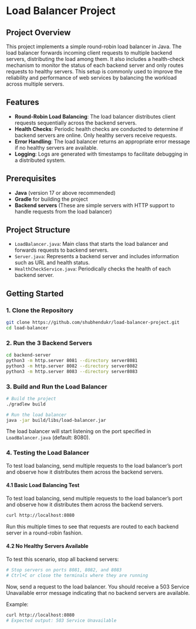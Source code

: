 # Load Balancer Project

## Project Overview

This project implements a simple round-robin load balancer in Java. The load balancer forwards incoming client requests to multiple backend servers, distributing the load among them. It also includes a health-check mechanism to monitor the status of each backend server and only routes requests to healthy servers. This setup is commonly used to improve the reliability and performance of web services by balancing the workload across multiple servers.

## Features

- **Round-Robin Load Balancing**: The load balancer distributes client requests sequentially across the backend servers.
- **Health Checks**: Periodic health checks are conducted to determine if backend servers are online. Only healthy servers receive requests.
- **Error Handling**: The load balancer returns an appropriate error message if no healthy servers are available.
- **Logging**: Logs are generated with timestamps to facilitate debugging in a distributed system.

## Prerequisites

- **Java** (version 17 or above recommended)
- **Gradle** for building the project
- **Backend servers** (These are simple servers with HTTP support to handle requests from the load balancer)

## Project Structure

- `LoadBalancer.java`: Main class that starts the load balancer and forwards requests to backend servers.
- `Server.java`: Represents a backend server and includes information such as URL and health status.
- `HealthCheckService.java`: Periodically checks the health of each backend server.

## Getting Started

### 1. Clone the Repository
```bash
git clone https://github.com/shubhendukr/load-balancer-project.git
cd load-balancer
```

### 2. Run the 3 Backend Servers
```bash
cd backend-server
python3 -m http.server 8081 --directory server8081
python3 -m http.server 8082 --directory server8082
python3 -m http.server 8083 --directory server8083
```

### 3. Build and Run the Load Balancer
```bash
# Build the project
./gradlew build

# Run the load balancer
java -jar build/libs/load-balancer.jar
```

The load balancer will start listening on the port specified in `LoadBalancer.java` (default: 8080).

### 4. Testing the Load Balancer
To test load balancing, send multiple requests to the load balancer’s port and observe how it distributes them across the backend servers.

#### 4.1 Basic Load Balancing Test
To test load balancing, send multiple requests to the load balancer’s port and observe how it distributes them across the backend servers.
```bash
curl http://localhost:8080
```
Run this multiple times to see that requests are routed to each backend server in a round-robin fashion.

#### 4.2 No Healthy Servers Available
To test this scenario, stop all backend servers:
```bash
# Stop servers on ports 8081, 8082, and 8083
# Ctrl+C or close the terminals where they are running
```
Now, send a request to the load balancer. You should receive a 503 Service Unavailable error message indicating that no backend servers are available.

Example:
```bash
curl http://localhost:8080
# Expected output: 503 Service Unavailable
```
